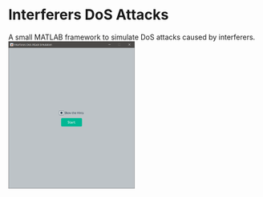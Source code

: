 # Interferers DoS Attacks
A small MATLAB framework to simulate DoS attacks caused by interferers.
<img src="images/01.PNG" width=50%>
